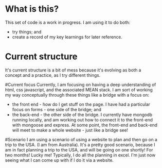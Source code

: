 # What is this?
This set of code is a work in progress.  I am using it to do both:
- try things; and
- create a record of my key learnings for later reference.

# Current structure
It's current structure is a bit of mess because it's evolving as both a concept and a practice, as I try different things.


#Current focus
Currently, I am focusing on having a deep understanding of html, css javascript, and the associated MEAN stack.  I
am sort of working my way conceptually through these things like a bridge with a focus on:
- the front end - how do I get stuff on the page.  I have had a particular focus on forms - one side of the bridge; and
- the back-end - the other side of the bridge.  I currently have mongodb running locally, and am working out how to connect it to the front-end with mongoose and express.
At some point, the front-end and back-end will meet to make a whole website - just like a bridge see!

#Scenario
I am using a scenario of using a website to plan and then go on a trip to the USA.  (I am from Australia).  It's a pretty good scenario,  because I am in fact planning a trip to the USA, and will be going on one shortly! For two months!  Lucky me!  Typically, I do all the planning in excel.  I'm just now seeing what I can come up with if I do it via a website.
